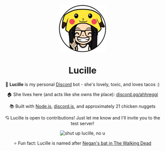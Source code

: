 <div align="center">

<img src="assets/lucille.png" width="150px">

<h1>Lucille</h1>

🌮 **Lucille** is my personal [Discord](https://discord.com/) bot - she's lovely, toxic, and loves tacos :)

🏠 She lives here (and acts like she owns the place): [discord.gg/ahhreggi](https://discord.gg/ahhreggi)

📚 Built with [Node.js](https://nodejs.org/en/), [discord.js](https://discord.js.org/#/), and approximately 21 chicken nuggets

💘 Lucille is open to contributions! Just let me know and I'll invite you to the test server!


![shut up lucille, no u](https://i.imgur.com/4TkWWHI.png)

⭐ Fun fact: Lucille is named after [Negan's bat in The Walking Dead](https://walkingdead.fandom.com/wiki/Lucille_(Weapon))

</div>